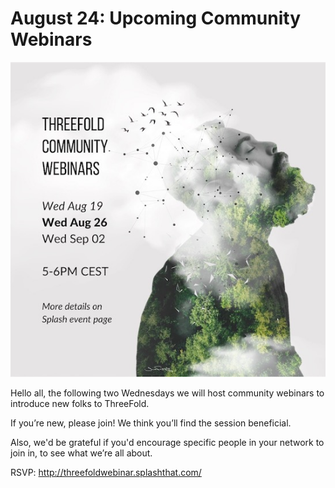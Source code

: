 # August 24: Upcoming Community Webinars

![](img/tfwebinars.jpg)

Hello all, the following two Wednesdays we will host community webinars to introduce new folks to ThreeFold.

If you’re new, please join! We think you’ll find the session beneficial.

Also, we'd be grateful if you'd encourage specific people in your network to join in, to see what we’re all about.

RSVP: http://threefoldwebinar.splashthat.com/